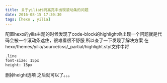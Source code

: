 ```yaml
---
title: 关于yilia代码高亮中出现滚动条的问题
date: 2016-08-15 17:30:30
tags: [hexo , yilia]
---
```

<!-- more -->
配置hexo的yilia主题的时候发现了code-block的highlight会出现一个问题就是代码会被一个滚动条遮住，很难看很不舒服
所以查了一下发现了解决方案
在hexo/themes/yilia/source/css/_partial/highlight.styl文件中将
```
.line
font-size: 15px
height: 15px
```
删掉height选项
之后就可以了。。。
